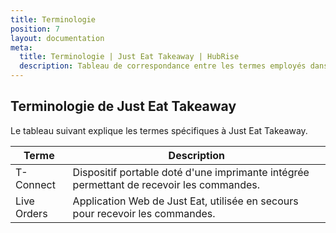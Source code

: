 ```yaml
---
title: Terminologie
position: 7
layout: documentation
meta:
  title: Terminologie | Just Eat Takeaway | HubRise
  description: Tableau de correspondance entre les termes employés dans Just Eat Takeaway et HubRise pour le même concept. Connectez vos applications et synchronisez vos données.
---
```


## Terminologie de Just Eat Takeaway

Le tableau suivant explique les termes spécifiques à Just Eat Takeaway.

| Terme       | Description                                                                              |
| ----------- | ---------------------------------------------------------------------------------------- |
| T-Connect   | Dispositif portable doté d'une imprimante intégrée permettant de recevoir les commandes. |
| Live Orders | Application Web de Just Eat, utilisée en secours pour recevoir les commandes.            |
